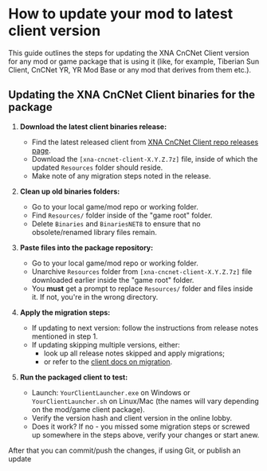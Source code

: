 # How to update your mod to latest client version

This guide outlines the steps for updating the XNA CnCNet Client version for any mod or game package that is using it (like, for example, Tiberian Sun Client, CnCNet YR, YR Mod Base or any mod that derives from them etc.).

## Updating the XNA CnCNet Client binaries for the package

1. **Download the latest client binaries release:**
   - Find the latest released client from [XNA CnCNet Client repo releases page](https://github.com/CnCNet/xna-cncnet-client/releases).
   - Download the `[xna-cncnet-client-X.Y.Z.7z]` file, inside of which the updated `Resources` folder should reside.
   - Make note of any migration steps noted in the release.

2. **Clean up old binaries folders:**
   - Go to your local game/mod repo or working folder.
   - Find `Resources/` folder inside of the "game root" folder.
   - Delete `Binaries` and `BinariesNET8` to ensure that no obsolete/renamed library files remain.

3. **Paste files into the package repository:**
   - Go to your local game/mod repo or working folder.
   - Unarchive `Resources` folder from `[xna-cncnet-client-X.Y.Z.7z]` file downloaded earlier inside the "game root" folder.
   - You **must** get a prompt to replace `Resources/` folder and files inside it. If not, you're in the wrong directory.

4. **Apply the migration steps:**
   - If updating to next version: follow the instructions from release notes mentioned in step 1.
   - If updating skipping multiple versions, either:
     - look up all release notes skipped and apply migrations;
     - or refer to the [client docs on migration](https://github.com/CnCNet/xna-cncnet-client/blob/develop/Docs/Migration.md).

5. **Run the packaged client to test:**
   - Launch: `YourClientLauncher.exe` on Windows or `YourClientLauncher.sh` on Linux/Mac (the names will vary depending on the mod/game client package).
   - Verify the version hash and client version in the online lobby.
   - Does it work? If no - you missed some migration steps or screwed up somewhere in the steps above, verify your changes or start anew.

After that you can commit/push the changes, if using Git, or publish an update
